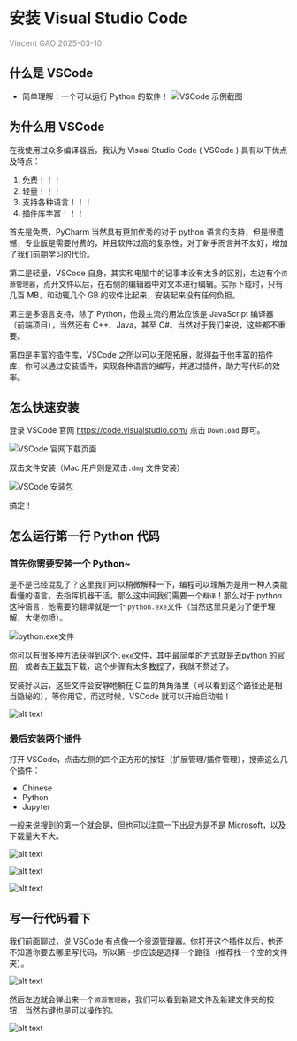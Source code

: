 # 安装 Visual Studio Code

<p style="color: #888;">Vincent GAO 2025-03-10<p\>

## 什么是 VSCode

- 简单理解：一个可以运行 Python 的软件！
  ![VSCode 示例截图](1.1asset/image1.png)

## 为什么用 VSCode

在我使用过众多编译器后，我认为 Visual Studio Code ( VSCode ) 具有以下优点及特点：

1. 免费！！！
2. 轻量！！！
3. 支持各种语言！！！
4. 插件库丰富！！！

首先是免费，PyCharm 当然具有更加优秀的对于 python 语言的支持，但是很遗憾，专业版是需要付费的，并且软件过高的复杂性，对于新手而言并不友好，增加了我们前期学习的代价。

第二是轻量，VSCode 自身，其实和电脑中的记事本没有太多的区别，左边有个`资源管理器`，点开文件以后，在右侧的编辑器中对文本进行编辑。实际下载时，只有几百 MB，和动辄几个 GB 的软件比起来，安装起来没有任何负担。

第三是多语言支持，除了 Python，他最主流的用法应该是 JavaScript 编译器（前端项目），当然还有 C++、Java，甚至 C#。当然对于我们来说，这些都不重要。

第四是丰富的插件库，VSCode 之所以可以无限拓展，就得益于他丰富的插件库，你可以通过安装插件，实现各种语言的编写，并通过插件，助力写代码的效率。

## 怎么快速安装

登录 VSCode 官网 https://code.visualstudio.com/ 点击 `Download` 即可。

![VSCode 官网下载页面](1.1asset/image2.png)

双击文件安装（Mac 用户则是双击`.dmg` 文件安装）

![VSCode 安装包](1.1asset/image3.png)

搞定！

## 怎么运行第一行 Python 代码

### 首先你需要安装一个 Python~

是不是已经混乱了？这里我们可以稍微解释一下，编程可以理解为是用一种人类能看懂的语言，去指挥机器干活，那么这中间我们需要一个`翻译`！那么对于 python 这种语言，他需要的翻译就是一个 `python.exe`文件（当然这里只是为了便于理解，大佬勿喷）。

![python.exe文件](1.1asset/image4.png)

你可以有很多种方法获得到这个`.exe`文件，其中最简单的方式就是去[python 的官网](https://www.python.org)，或者去[下载页](https://www.python.org/downloads/)下载，这个步骤有太多[教程](https://blog.csdn.net/lvaolan8888/article/details/137744679)了，我就不赘述了。

安装好以后，这些文件会安静地躺在 C 盘的角角落里（可以看到这个路径还是相当隐秘的），等你用它，而这时候，VSCode 就可以开始启动啦！

![alt text](1.1asset/image5.png)

### 最后安装两个插件

打开 VSCode，点击左侧的四个正方形的按钮（扩展管理/插件管理），搜索这么几个插件：

- Chinese
- Python
- Jupyter

一般来说搜到的第一个就会是，但也可以注意一下出品方是不是 Microsoft，以及下载量大不大。

![alt text](1.1asset/image6.png)

![alt text](1.1asset/image7.png)

![alt text](1.1asset/image8.png)

## 写一行代码看下

我们前面聊过，说 VSCode 有点像一个资源管理器。你打开这个插件以后，他还不知道你要去哪里写代码，所以第一步应该是选择一个路径（推荐找一个空的文件夹）。

![alt text](1.1asset/image9.png)

然后左边就会弹出来一个`资源管理器`，我们可以看到新建文件及新建文件夹的按钮，当然右键也是可以操作的。

![alt text](1.1asset/image10.png)
